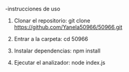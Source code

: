 -instrucciones de uso

1. Clonar el repositorio:
   git clone https://github.com/Yanela50966/50966.git 

2. Entrar a la carpeta:
   cd 50966

3. Instalar dependencias:
   npm install

4. Ejecutar el analizador:
   node index.js
